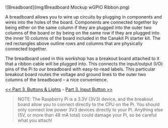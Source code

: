 ![Breadboard](img/Breadboard Mockup wGPIO Ribbon.png)

A breadboard allows you to wire up circuits by plugging in components and wires into the holes of the board. Components are connected together by being either on the same column if they are plugged into the outer two columns of the board or by being on the same row if they are plugged into the inner 10 columns of the board included in the Canakit Pi starter kit. The red rectangles above outline rows and columns that are physically connected together.

The breadboard used in this workshop has a breakout board attached to it that a ribbon cable will be plugged into. This connects the input/output (I/O) pins of the Pi to our breadboard with easy-to-read labels. This particular breakout board routes the voltage and ground lines to the outer two columns of the breadboard – a nice convenience.

[<< Part 3. Buttons & Lights](Part-3.-Buttons-&-Lights) - [Part 3. Input Button >>](Part-3.-Input-Button)

> NOTE: The Raspberry Pi is a 3.3V (3V3) device, and the breakout board allow you to connect directly to the CPU on the Pi. You should only connect low power 3V3 devices directly to your Pi. Anything else (5V, or more than 48 mA total) could damage your Pi, so be careful what you attach!